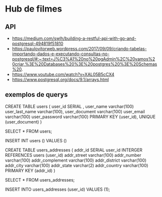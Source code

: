 # Hub de filmes

## API
- https://medium.com/swlh/building-a-restful-api-with-go-and-postgresql-494819f51810
- https://paulovitorweb.wordpress.com/2017/09/09/criando-tabelas-importando-dados-e-executando-consultas-no-postgresql/#:~:text=J%C3%A1%20no%20pgAdmin%2C%20vamos%20criar,%3E%20Databases%20%3E%20postgres%20%3E%20Schemas%20.
- https://www.youtube.com/watch?v=XAL05B5cCX4
- https://www.postgresql.org/docs/9.1/arrays.html


## exemplos de querys
CREATE TABLE users (
	user_id SERIAL ,
	user_name varchar(100)
	user_last_name varchar(100),
	user_document varchar(100)
	user_email varchar(100)
	user_password varchar(100)
	PRIMARY KEY (user_id), UNIQUE (user_document)
)

SELECT * FROM users;

INSERT INT users (<campos>) VALUES (<valores>)

CREATE TABLE users_addresses (
	addr_id SERIAL
	user_id INTERGER REFERENCES users (user_id)
	addr_street varchar(100)
	addr_number varchar(100)
	addr_complement varchar(100)
	addr_district varchar(100)
	addr_city varchar(100)
	addr_state varchar(2)
	addr_country varchar(100)
	PRIMARY KEY (addr_id)
)

SELECT * FROM users_addresses;

INSERT INTO users_addresses (user_id) VALUES 
(1);